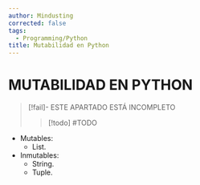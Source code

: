 ```yaml
---
author: Mindusting
corrected: false
tags:
  - Programming/Python
title: Mutabilidad en Python
---
```


# MUTABILIDAD EN PYTHON

> [!fail]- ESTE APARTADO ESTÁ INCOMPLETO
> > [!todo] #TODO

- Mutables:
    - List.
- Inmutables:
    - String.
    - Tuple.
